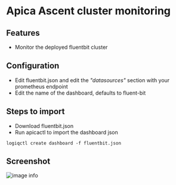 # Apica Ascent cluster monitoring

## Features
* Monitor the deployed fluentbit cluster

## Configuration

* Edit fluentbit.json and edit the *"datasources"* section with your prometheus endpoint
* Edit the name of the dashboard, defaults to fluent-bit

## Steps to import

* Download fluentbit.json
* Run apicactl to import the dashboard json

```
logiqctl create dashboard -f fluentbit.json
```

## Screenshot
![image info](./fluent-bit.png)